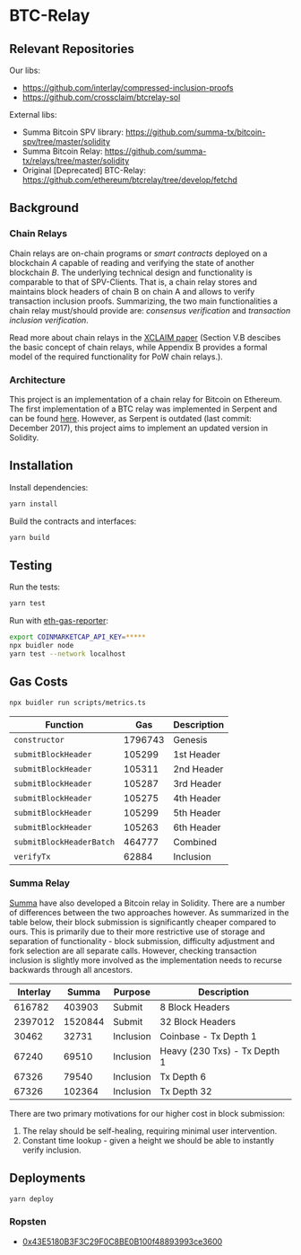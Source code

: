 # BTC-Relay 

## Relevant Repositories

Our libs: 

* https://github.com/interlay/compressed-inclusion-proofs
* https://github.com/crossclaim/btcrelay-sol

External libs:

* Summa Bitcoin SPV library: https://github.com/summa-tx/bitcoin-spv/tree/master/solidity
* Summa Bitcoin Relay: https://github.com/summa-tx/relays/tree/master/solidity
* Original [Deprecated] BTC-Relay: https://github.com/ethereum/btcrelay/tree/develop/fetchd

## Background

### Chain Relays
Chain relays are on-chain programs or <i>smart contracts</i> deployed on a blockchain <i>A</i> capable of reading and verifying the state of another blockchain <i>B</i>. 
The underlying technical design and functionality is comparable to that of SPV-Clients. That is, a chain relay stores and maintains block headers of chain B on chain A and allows to verify transaction inclusion proofs. Summarizing, the two main functionalities a chain relay must/should provide are: <i>consensus verification</i> and <i>transaction inclusion verification</i>.

Read more about chain relays in the <a href="https://eprint.iacr.org/2018/643.pdf">XCLAIM paper</a> (Section V.B descibes the basic concept of chain relays, while Appendix B provides a formal model of the required functionality for PoW chain relays.).  

### Architecture
This project is an implementation of a chain relay for Bitcoin on Ethereum. The first implementation of a BTC relay was implemented in Serpent and can be found <a href="https://github.com/ethereum/btcrelay">here</a>. 
However, as Serpent is outdated (last commit: December 2017), this project aims to implement an updated version in Solidity. 

## Installation

Install dependencies:

```bash
yarn install
```

Build the contracts and interfaces:

```bash
yarn build
```

## Testing

Run the tests:

```bash
yarn test
```

Run with [eth-gas-reporter](https://github.com/cgewecke/eth-gas-reporter):

```bash
export COINMARKETCAP_API_KEY=*****
npx buidler node 
yarn test --network localhost
```

## Gas Costs

```bash
npx buidler run scripts/metrics.ts
```

| Function                 | Gas     | Description  |
|--------------------------|---------|--------------|
| `constructor`            | 1796743 | Genesis      |
| `submitBlockHeader`      | 105299  | 1st Header   |
| `submitBlockHeader`      | 105311  | 2nd Header   |
| `submitBlockHeader`      | 105287  | 3rd Header   |
| `submitBlockHeader`      | 105275  | 4th Header   |
| `submitBlockHeader`      | 105299  | 5th Header   |
| `submitBlockHeader`      | 105263  | 6th Header   |
| `submitBlockHeaderBatch` | 464777  | Combined     |
| `verifyTx`               | 62884   | Inclusion    |

### Summa Relay

[Summa](https://github.com/summa-tx/relays) have also developed a Bitcoin relay in Solidity.
There are a number of differences between the two approaches however. As summarized in the table
below, their block submission is significantly cheaper compared to ours. This is primarily due to
their more restrictive use of storage and separation of functionality - block submission, difficulty adjustment
and fork selection are all separate calls. However, checking transaction inclusion is slightly more involved
as the implementation needs to recurse backwards through all ancestors.

| Interlay | Summa   | Purpose   | Description                  |
|----------|---------|-----------|------------------------------|
| 616782   | 403903  | Submit    | 8 Block Headers              |
| 2397012  | 1520844 | Submit    | 32 Block Headers             |
| 30462    | 32731   | Inclusion | Coinbase - Tx Depth 1        |
| 67240    | 69510   | Inclusion | Heavy (230 Txs) - Tx Depth 1 |
| 67326    | 79540   | Inclusion | Tx Depth 6                   |
| 67326    | 102364  | Inclusion | Tx Depth 32                  |

There are two primary motivations for our higher cost in block submission:

1. The relay should be self-healing, requiring minimal user intervention.
2. Constant time lookup - given a height we should be able to instantly verify inclusion.

## Deployments

```bash
yarn deploy
```

### Ropsten

+ [0x43E5180B3F3C29F0C8BE0B100f48893993ce3600](https://ropsten.etherscan.io/address/0x43E5180B3F3C29F0C8BE0B100f48893993ce3600)
